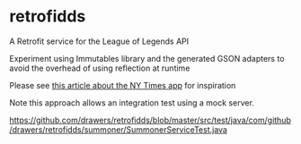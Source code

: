 # retrofidds
A Retrofit service for the League of Legends API

Experiment using Immutables library and the generated GSON adapters to avoid the overhead of using reflection at runtime

Please see [this article about the NY Times app](https://open.blogs.nytimes.com/2016/02/11/improving-startup-time-in-the-nytimes-android-app/) for inspiration

Note this approach allows an integration test using a mock server.

https://github.com/drawers/retrofidds/blob/master/src/test/java/com/github/drawers/retrofidds/summoner/SummonerServiceTest.java

